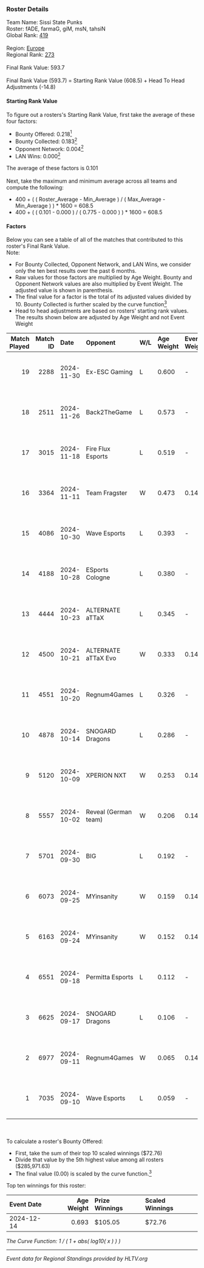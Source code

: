 ### Roster Details<br />
Team Name: Sissi State Punks<br />
Roster: fADE, farmaG, giM, msN, tahsiN<br />
Global Rank: [419](../../standings_global_2025_02_28.md)<br />
<br />
Region: [Europe]( ../../standings_europe_2025_02_28.md)<br />
Regional Rank: [273]( ../../standings_europe_2025_02_28.md)<br />
<br />
Final Rank Value:  593.7<br />
<br />
Final Rank Value (593.7) = Starting Rank Value (608.5) + Head To Head Adjustments (-14.8)<br />

#### Starting Rank Value<br />
To figure out a rosters's Starting Rank Value, first take the average of these four factors:<br />
- Bounty Offered: 0.218[<sup>1</sup>](#table2)
- Bounty Collected: 0.183[<sup>2</sup>](#table1)
- Opponent Network: 0.004[<sup>2</sup>](#table1)
- LAN Wins: 0.000[<sup>2</sup>](#table1)

The average of these factors is 0.101<br />
<br />
Next, take the maximum and minimum average across all teams and compute the following:<br />
- 400 + ( ( Roster_Average - Min_Average ) / ( Max_Average - Min_Average ) ) * 1600 = 608.5
- 400 + ( ( 0.101 - 0.000 ) / ( 0.775 - 0.000 ) ) * 1600 = 608.5


#### Factors<br />
Below you can see a table of all of the matches that contributed to this roster's Final Rank Value.<br />
Note:<br />

- For Bounty Collected, Opponent Network, and LAN Wins, we consider only the ten best results over the past 6 months.
- Raw values for those factors are multiplied by Age Weight. Bounty and Opponent Network values are also multiplied by Event Weight. The adjusted value is shown in parenthesis.
- The final value for a factor is the total of its adjusted values divided by 10. Bounty Collected is further scaled by the curve function[<sup>3</sup>](#curveFunction)
- Head to head adjustments are based on rosters' starting rank values. The results shown below are adjusted by Age Weight and not Event Weight
<span id="table1"></span><br />


| Match Played | Match ID | Date       | Opponent             | W/L | Age Weight | Event Weight | Bounty Collected | Opponent Network | LAN Wins  | H2H Adj. | Roster                           |
| -: | -: | :- | :- | :- | :- | :- | :- | :- | :- | -: | :- |
|           19 |     2288 | 2024-11-30 | Ex-ESC Gaming        | L   | 0.600      | -            | -                | -                | -         |    -7.51 | fADE, farmaG, giM, msN, tahsiN   |
|           18 |     2511 | 2024-11-26 | Back2TheGame         | L   | 0.573      | -            | -                | -                | -         |    -5.53 | fADE, farmaG, giM, msN, tahsiN   |
|           17 |     3015 | 2024-11-18 | Fire Flux Esports    | L   | 0.519      | -            | -                | -                | -         |    -1.71 | fADE, farmaG, giM, msN, tahsiN   |
|           16 |     3364 | 2024-11-11 | Team Fragster        | W   | 0.473      | 0.143        | 0.000 (0.000)    | 0.109 (0.007)    | 0 (0.000) |     7.85 | fADE, farmaG, giM, msN, tahsiN   |
|           15 |     4086 | 2024-10-30 | Wave Esports         | L   | 0.393      | -            | -                | -                | -         |    -5.44 | fADE, farmaG, giM, tahsiN, Yoshi |
|           14 |     4188 | 2024-10-28 | ESports Cologne      | L   | 0.380      | -            | -                | -                | -         |    -8.24 | fADE, farmaG, giM, tahsiN, Yoshi |
|           13 |     4444 | 2024-10-23 | ALTERNATE aTTaX      | L   | 0.345      | -            | -                | -                | -         |    -1.33 | fADE, farmaG, giM, tahsiN, Yoshi |
|           12 |     4500 | 2024-10-21 | ALTERNATE aTTaX Evo  | W   | 0.333      | 0.143        | 0.001 (0.000)    | 0.200 (0.010)    | 0 (0.000) |     5.43 | farmaG, giM, N0R1, tahsiN, Yoshi |
|           11 |     4551 | 2024-10-20 | Regnum4Games         | L   | 0.326      | -            | -                | -                | -         |    -4.89 | farmaG, giM, N0R1, tahsiN, Yoshi |
|           10 |     4878 | 2024-10-14 | SNOGARD Dragons      | L   | 0.286      | -            | -                | -                | -         |    -4.71 | fADE, farmaG, giM, tahsiN, Yoshi |
|            9 |     5120 | 2024-10-09 | XPERION NXT          | W   | 0.253      | 0.143        | 0.002 (0.000)    | 0.186 (0.007)    | 0 (0.000) |     4.48 | fADE, farmaG, giM, tahsiN, Yoshi |
|            8 |     5557 | 2024-10-02 | Reveal (German team) | W   | 0.206      | 0.143        | 0.001 (0.000)    | 0.209 (0.006)    | 0 (0.000) |     3.53 | fADE, farmaG, giM, N0R1, Yoshi   |
|            7 |     5701 | 2024-09-30 | BIG                  | L   | 0.192      | -            | -                | -                | -         |    -0.05 | fADE, farmaG, giM, tahsiN, Yoshi |
|            6 |     6073 | 2024-09-25 | MYinsanity           | W   | 0.159      | 0.143        | 0.003 (0.000)    | 0.094 (0.002)    | 0 (0.000) |     2.92 | fADE, farmaG, giM, tahsiN, Yoshi |
|            5 |     6163 | 2024-09-24 | MYinsanity           | W   | 0.152      | 0.143        | 0.003 (0.000)    | 0.094 (0.002)    | 0 (0.000) |     2.83 | farmaG, giM, N0R1, tahsiN, Yoshi |
|            4 |     6551 | 2024-09-18 | Permitta Esports     | L   | 0.112      | -            | -                | -                | -         |    -0.97 | fADE, farmaG, giM, tahsiN, Yoshi |
|            3 |     6625 | 2024-09-17 | SNOGARD Dragons      | L   | 0.106      | -            | -                | -                | -         |    -1.69 | farmaG, giM, N0R1, tahsiN, Yoshi |
|            2 |     6977 | 2024-09-11 | Regnum4Games         | W   | 0.065      | 0.143        | 0.003 (0.000)    | 0.125 (0.001)    | 0 (0.000) |     1.13 | fADE, farmaG, giM, tahsiN, Yoshi |
|            1 |     7035 | 2024-09-10 | Wave Esports         | L   | 0.059      | -            | -                | -                | -         |    -0.85 | farmaG, giM, N0R1, tahsiN, Yoshi |

<br />
<span id="table2"></span><br />
To calculate a roster's Bounty Offered:<br />

- First, take the sum of their top 10 scaled winnings ($72.76)
- Divide that value by the 5th highest value among all rosters ($285,971.63)
- The final value (0.00) is scaled by the curve function.[<sup>3</sup>](#curveFunction)

Top ten winnings for this roster:<br />

| Event Date | Age Weight | Prize Winnings | Scaled Winnings |
| :- | -: | :- | :- |
| 2024-12-14 |      0.693 | $105.05        | $72.76          |


<span id="curveFunction"></span>_The Curve Function: 1 / ( 1 + abs( log10( x ) ) )_<br />

---
_Event data for Regional Standings provided by HLTV.org_<br />
